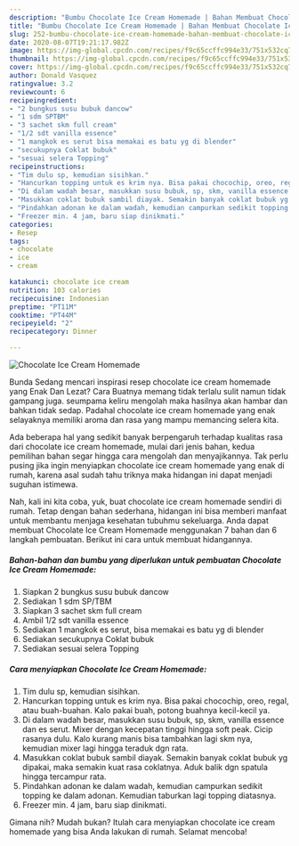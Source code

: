 ```yaml
---
description: "Bumbu Chocolate Ice Cream Homemade | Bahan Membuat Chocolate Ice Cream Homemade Yang Menggugah Selera"
title: "Bumbu Chocolate Ice Cream Homemade | Bahan Membuat Chocolate Ice Cream Homemade Yang Menggugah Selera"
slug: 252-bumbu-chocolate-ice-cream-homemade-bahan-membuat-chocolate-ice-cream-homemade-yang-menggugah-selera
date: 2020-08-07T19:21:17.982Z
image: https://img-global.cpcdn.com/recipes/f9c65ccffc994e33/751x532cq70/chocolate-ice-cream-homemade-foto-resep-utama.jpg
thumbnail: https://img-global.cpcdn.com/recipes/f9c65ccffc994e33/751x532cq70/chocolate-ice-cream-homemade-foto-resep-utama.jpg
cover: https://img-global.cpcdn.com/recipes/f9c65ccffc994e33/751x532cq70/chocolate-ice-cream-homemade-foto-resep-utama.jpg
author: Donald Vasquez
ratingvalue: 3.2
reviewcount: 6
recipeingredient:
- "2 bungkus susu bubuk dancow"
- "1 sdm SPTBM"
- "3 sachet skm full cream"
- "1/2 sdt vanilla essence"
- "1 mangkok es serut bisa memakai es batu yg di blender"
- "secukupnya Coklat bubuk"
- "sesuai selera Topping"
recipeinstructions:
- "Tim dulu sp, kemudian sisihkan."
- "Hancurkan topping untuk es krim nya. Bisa pakai chocochip, oreo, regal, atau buah-buahan. Kalo pakai buah, potong buahnya kecil-kecil ya."
- "Di dalam wadah besar, masukkan susu bubuk, sp, skm, vanilla essence dan es serut. Mixer dengan kecepatan tinggi hingga soft peak. Cicip rasanya dulu. Kalo kurang manis bisa tambahkan lagi skm nya, kemudian mixer lagi hingga teraduk dgn rata."
- "Masukkan coklat bubuk sambil diayak. Semakin banyak coklat bubuk yg dipakai, maka semakin kuat rasa coklatnya. Aduk balik dgn spatula hingga tercampur rata."
- "Pindahkan adonan ke dalam wadah, kemudian campurkan sedikit topping ke dalam adonan. Kemudian taburkan lagi topping diatasnya."
- "Freezer min. 4 jam, baru siap dinikmati."
categories:
- Resep
tags:
- chocolate
- ice
- cream

katakunci: chocolate ice cream 
nutrition: 103 calories
recipecuisine: Indonesian
preptime: "PT11M"
cooktime: "PT44M"
recipeyield: "2"
recipecategory: Dinner

---
```



![Chocolate Ice Cream Homemade](https://img-global.cpcdn.com/recipes/f9c65ccffc994e33/751x532cq70/chocolate-ice-cream-homemade-foto-resep-utama.jpg)

Bunda Sedang mencari inspirasi resep chocolate ice cream homemade yang Enak Dan Lezat? Cara Buatnya memang tidak terlalu sulit namun tidak gampang juga. seumpama keliru mengolah maka hasilnya akan hambar dan bahkan tidak sedap. Padahal chocolate ice cream homemade yang enak selayaknya memiliki aroma dan rasa yang mampu memancing selera kita.



Ada beberapa hal yang sedikit banyak berpengaruh terhadap kualitas rasa dari chocolate ice cream homemade, mulai dari jenis bahan, kedua pemilihan bahan segar hingga cara mengolah dan menyajikannya. Tak perlu pusing jika ingin menyiapkan chocolate ice cream homemade yang enak di rumah, karena asal sudah tahu triknya maka hidangan ini dapat menjadi suguhan istimewa.


Nah, kali ini kita coba, yuk, buat chocolate ice cream homemade sendiri di rumah. Tetap dengan bahan sederhana, hidangan ini bisa memberi manfaat untuk membantu menjaga kesehatan tubuhmu sekeluarga. Anda dapat membuat Chocolate Ice Cream Homemade menggunakan 7 bahan dan 6 langkah pembuatan. Berikut ini cara untuk membuat hidangannya.

<!--inarticleads1-->

##### Bahan-bahan dan bumbu yang diperlukan untuk pembuatan Chocolate Ice Cream Homemade:

1. Siapkan 2 bungkus susu bubuk dancow
1. Sediakan 1 sdm SP/TBM
1. Siapkan 3 sachet skm full cream
1. Ambil 1/2 sdt vanilla essence
1. Sediakan 1 mangkok es serut, bisa memakai es batu yg di blender
1. Sediakan secukupnya Coklat bubuk
1. Sediakan sesuai selera Topping




<!--inarticleads2-->

##### Cara menyiapkan Chocolate Ice Cream Homemade:

1. Tim dulu sp, kemudian sisihkan.
1. Hancurkan topping untuk es krim nya. Bisa pakai chocochip, oreo, regal, atau buah-buahan. Kalo pakai buah, potong buahnya kecil-kecil ya.
1. Di dalam wadah besar, masukkan susu bubuk, sp, skm, vanilla essence dan es serut. Mixer dengan kecepatan tinggi hingga soft peak. Cicip rasanya dulu. Kalo kurang manis bisa tambahkan lagi skm nya, kemudian mixer lagi hingga teraduk dgn rata.
1. Masukkan coklat bubuk sambil diayak. Semakin banyak coklat bubuk yg dipakai, maka semakin kuat rasa coklatnya. Aduk balik dgn spatula hingga tercampur rata.
1. Pindahkan adonan ke dalam wadah, kemudian campurkan sedikit topping ke dalam adonan. Kemudian taburkan lagi topping diatasnya.
1. Freezer min. 4 jam, baru siap dinikmati.




Gimana nih? Mudah bukan? Itulah cara menyiapkan chocolate ice cream homemade yang bisa Anda lakukan di rumah. Selamat mencoba!
